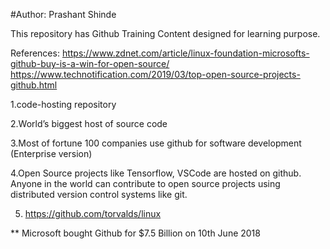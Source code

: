 #Author: Prashant Shinde

This repository has Github Training Content designed for learning purpose.

References:
https://www.zdnet.com/article/linux-foundation-microsofts-github-buy-is-a-win-for-open-source/
https://www.technotification.com/2019/03/top-open-source-projects-github.html

1.code-hosting repository

2.World’s biggest host of source code

3.Most of fortune 100 companies use github for software development (Enterprise version)

4.Open Source projects like Tensorflow, VSCode are hosted on github. Anyone in the world can contribute to open source projects using distributed version control systems like git.

5. https://github.com/torvalds/linux

**  Microsoft bought Github for $7.5 Billion on 10th June 2018
